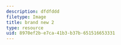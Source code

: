 ```yaml
---
description: dfdfddd
filetype: Image
title: brand new 2
type: resource
uid: 8970ef2b-e7ca-41b3-b37b-651516653331
---
```

